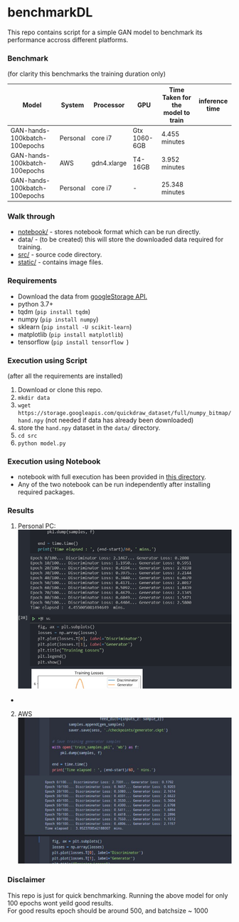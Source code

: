 # benchmarkDL

This repo contains script for a simple GAN model to benchmark its performance accross different platforms.    

### Benchmark
(for clarity this benchmarks the training duration only)

| Model                         | System   | Processor   | GPU          | Time Taken for the model to train | inference time |
|-------------------------------|----------|-------------|--------------|-----------------------------------|----------------|
| GAN-hands-100kbatch-100epochs | Personal | core i7     | Gtx 1060-6GB | 4.455 minutes                     |                |
| GAN-hands-100kbatch-100epochs | AWS      | gdn4.xlarge | T4-16GB      | 3.952 minutes                     |                |
| GAN-hands-100kbatch-100epochs | Personal | core i7     | -            | 25.348 minutes                    |                |

### Walk through
- [notebook/](notebook) - stores notebook format  which can be run directly.
- data/ - (to be created) this will store the downloaded data required for training.
- [src/](src) - source code directory.
- [static/](static) - contains image files.

### Requirements
- Download the data from [googleStorage API.](https://storage.googleapis.com/quickdraw_dataset/full/numpy_bitmap/hand.npy)
- python 3.7+
- tqdm (`pip install tqdm`)
- numpy (`pip install numpy`)
- sklearn (`pip install -U scikit-learn`)
- matplotlib (`pip install matplotlib`)
- tensorflow (`pip install tensorflow
`)

### Execution using Script
(after all the requirements are installed)
1. Download or clone this repo.
2. `mkdir data`
3. `wget https://storage.googleapis.com/quickdraw_dataset/full/numpy_bitmap/hand.npy` (not needed if data has already been downloaded)
4. store the `hand.npy` dataset in the `data/` directory.
5. `cd src`
6. `python model.py`

### Execution using Notebook
- notebook with full execution has been provided in [this directory](notebooks).            
- Any of the two notebook can be run independently after installing required packages.

### Results 
1. Personal PC: 
![1060](static\zoomin-1060gtx-predator.jpg)

- 
2. AWS
![AWS](static\zoomin-aws-gdn4xlarge.jpg)
### Disclaimer
This repo is just for quick benchmarking.
Running the above model for only 100 epochs wont yeild good results.            
For good results epoch should be around 500, and batchsize ~ 1000
